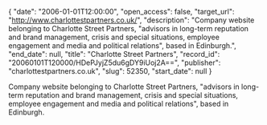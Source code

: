 {
  "date": "2006-01-01T12:00:00", 
  "open_access": false, 
  "target_url": "http://www.charlottestpartners.co.uk/", 
  "description": "Company website belonging to Charlotte Street Partners, \"advisors in long-term reputation and brand management, crisis and special situations, employee engagement and media and political relations\", based in Edinburgh.", 
  "end_date": null, 
  "title": "Charlotte Street Partners", 
  "record_id": "20060101T120000/HDePJyjZ5du6gDY9iUoj2A==", 
  "publisher": "charlottestpartners.co.uk", 
  "slug": 52350, 
  "start_date": null
}

Company website belonging to Charlotte Street Partners, "advisors in long-term reputation and brand management, crisis and special situations, employee engagement and media and political relations", based in Edinburgh.
